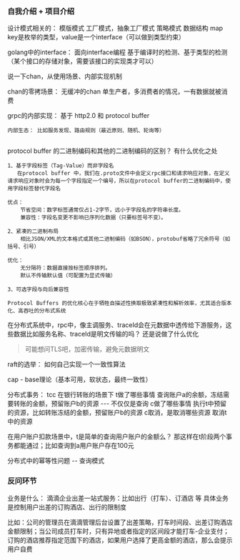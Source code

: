 ### 自我介绍 + 项目介绍

设计模式相关的：
    模版模式
    工厂模式，抽象工厂模式
    策略模式
数据结构 map key是枚举的类型，value是一个interface（可以做到类型约束）


golang中的interface：
    面向interface编程
    基于编译时的检测、基于类型的检测（某个接口的存储对象，需要该接口的实现类才可以）

说一下chan，从使用场景、内部实现机制

chan的零拷场景：
无缓冲的chan
单生产者，多消费者的情况，一有数据就被消费

grpc的内部实现： 基于 http2.0 和 protocol buffer
```text
内部生态： 比如服务发现、路由规则（最近原则、随机、轮询等）


```

protocol buffer 的二进制编码和其他的二进制编码的区别？ 有什么优化之处
```text
1、基于字段标签（Tag-Value）而非字段名
   在protocol buffer 中，我们在.proto文件中会定义rpc接口和请求响应对象，在定义请求响应对象时会为每一个字段指定一个编号，所以在protocol buffer的二进制编码中，使用字段标签替代字段名
   
优点：
    节省空间：数字标签通常仅占1-2字节，远小于字段名的字符串长度。
    兼容性：字段名变更不影响已序列化数据（只要标签号不变）。
    
2、紧凑的二进制布局
    相比JSON/XML的文本格式或其他二进制编码（如BSON），protobuf省略了冗余符号（如括号、引号）
    
优化：
    无分隔符：数据直接按标签顺序排列。
    默认不传输默认值（可配置为显式传输）
    
3、可选字段与向后兼容性

Protocol Buffers 的优化核心在于牺牲自描述性换取极致紧凑性和解析效率，尤其适合版本化、高吞吐的分布式系统
```


在分布式系统中，rpc中，像主调服务、traceId会在元数据中透传给下游服务，这些数据比如服务名称、traceId是明文传输的吗？ 还是说做了什么优化
> 可能想问TLS吧，加密传输，避免元数据明文



raft的选举： 如何自己实现一个一致性算法

cap - base理论（基本可用，软状态，最终一致性）


分布式事务： tcc  在银行转账的场景下
t做了哪些事情   查询账户a的余额，冻结需要转账的金额，预留账户b的资源  --- 不仅仅是查询
c做了哪些事情  执行t中预留的资源，比如转账冻结的金额，预留账户b的资源
c取消，是取消哪些资源   取消t中的资源

在用户账户扣款场景中，t是简单的查询用户账户的金额么？ 那这样在t阶段两个事务都能通过；比如查询到a用户账户存在100元

分布式中的幂等性问题 -- 查询模式









### 反问环节

业务是什么： 滴滴企业出差一站式服务：比如出行（打车）、订酒店 等
  具体业务是控制用户出差的订购酒店、出行的限制度

比如：公司的管理员在滴滴管理后台设置了出差策略，打车时间段、出差订购酒店金额限制；当公司成员打车时，只有异地或者指定的区间段才能打车-企业支付；
     订购的酒店推荐指定范围下的酒店，如果用户选择了更高金额的酒店，那么会提示用户自费